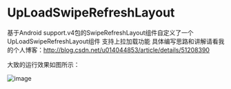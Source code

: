 # UpLoadSwipeRefreshLayout
基于Android support.v4包的SwipeRefreshLayout组件自定义了一个UpLoadSwipeRefreshLayout组件
支持上拉加载功能
具体编写思路和讲解请看我的个人博客：http://blog.csdn.net/u014044853/article/details/51208390

大致的运行效果如图所示：


![image](http://img.blog.csdn.net/20160421134553410)
